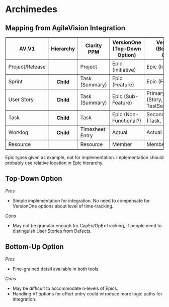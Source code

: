 # Archimedes

## Mapping from AgileVision Integration

<table border="1">
<tr><th>AV.V1</th><th>Hierarchy</th><th>Clarity PPM</th><th>VersionOne (Top-Down Option)</th><th>VersionOne (Bottom-Up Option)</th></tr>
<tr><td>Project/Release</td><th>&nbsp;</th><td>Project</td><td>Epic (Initiative)</td><td>Epic (Initiative)</td></tr>
<tr><td>Sprint</td><th>Child</th><td>Task (Summary)</td><td>Epic (Feature)</td><td>Epic (Feature)</td></tr>
<tr><td>User Story</td><th>Child</th><td>Task (Summary)</td><td>Epic (Sub-Feature)</td><td>PrimaryWorkitem (Story, Defect, TestSet)</td></tr>
<tr><td>Task</td><th>Child</th><td>Task</td><td>Epic (Non-Functional?)</td><td>SecondaryWorkitem (Task, Test)</td></tr>
<tr><td>Worklog</td><th>Child</th><td>Timesheet Entry</td><td>Actual</td><td>Actual</td></tr>
<tr><td>Resource</td><th>&nbsp;</th><td>Resource</td><td>Member</td><td>Member</td></tr>
</table>

Epic types given as example, not for implementation. Implementation should probably use relative location in Epic hierarchy.

## Top-Down Option

*Pros*

* Simple implementation for integration. No need to compensate for VersionOne options about level of time-tracking.

*Cons*

* May not be granular enough for CapEx/OpEx tracking, if people need to distinguish User Stories from Defects.

## Bottom-Up Option

*Pros*

* Fine-grained detail available in both tools.

*Cons*

* May be difficult to accommodate n-levels of Epics.
* Handling V1 options for effort entry could introduce more logic paths for integration.
